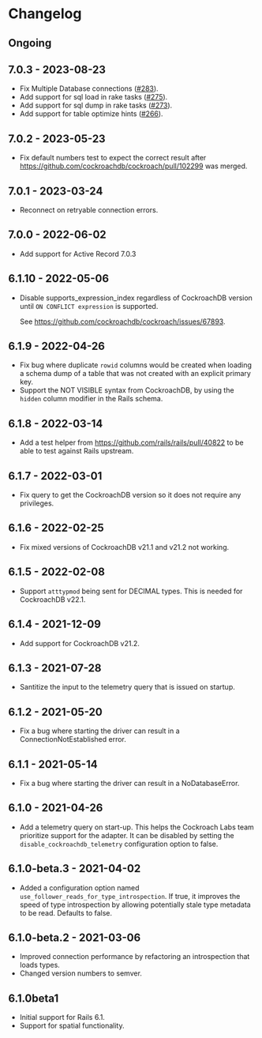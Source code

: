 # Changelog

## Ongoing

## 7.0.3 - 2023-08-23

- Fix Multiple Database connections ([#283](https://github.com/cockroachdb/activerecord-cockroachdb-adapter/pull/)).
- Add support for sql load in rake tasks ([#275](https://github.com/cockroachdb/activerecord-cockroachdb-adapter/pull/)).
- Add support for sql dump in rake tasks ([#273](https://github.com/cockroachdb/activerecord-cockroachdb-adapter/pull/)).
- Add support for table optimize hints ([#266](https://github.com/cockroachdb/activerecord-cockroachdb-adapter/pull/)).

## 7.0.2 - 2023-05-23

- Fix default numbers test to expect the correct result after
  https://github.com/cockroachdb/cockroach/pull/102299 was merged.

## 7.0.1 - 2023-03-24

- Reconnect on retryable connection errors.

## 7.0.0 - 2022-06-02

- Add support for Active Record 7.0.3

## 6.1.10 - 2022-05-06

- Disable supports_expression_index regardless of CockroachDB version until
  `ON CONFLICT expression` is supported.

  See https://github.com/cockroachdb/cockroach/issues/67893.

## 6.1.9 - 2022-04-26

- Fix bug where duplicate `rowid` columns would be created when loading
  a schema dump of a table that was not created with an explicit primary key.
- Support the NOT VISIBLE syntax from CockroachDB, by using the `hidden`
  column modifier in the Rails schema.

## 6.1.8 - 2022-03-14

- Add a test helper from https://github.com/rails/rails/pull/40822
  to be able to test against Rails upstream.

## 6.1.7 - 2022-03-01

- Fix query to get the CockroachDB version so it does not require any privileges.

## 6.1.6 - 2022-02-25

- Fix mixed versions of CockroachDB v21.1 and v21.2 not working.

## 6.1.5 - 2022-02-08

- Support `atttypmod` being sent for DECIMAL types.
  This is needed for CockroachDB v22.1.

## 6.1.4 - 2021-12-09

- Add support for CockroachDB v21.2.

## 6.1.3 - 2021-07-28

- Santitize the input to the telemetry query that is issued on startup.

## 6.1.2 - 2021-05-20

- Fix a bug where starting the driver can result in a ConnectionNotEstablished error.

## 6.1.1 - 2021-05-14

- Fix a bug where starting the driver can result in a NoDatabaseError.

## 6.1.0 - 2021-04-26

- Add a telemetry query on start-up. This helps the Cockroach Labs team
  prioritize support for the adapter. It can be disabled by setting the
  `disable_cockroachdb_telemetry` configuration option to false.

## 6.1.0-beta.3 - 2021-04-02

- Added a configuration option named `use_follower_reads_for_type_introspection`.
  If true, it improves the speed of type introspection by allowing potentially stale
  type metadata to be read. Defaults to false.

## 6.1.0-beta.2 - 2021-03-06

- Improved connection performance by refactoring an introspection
  that loads types.
- Changed version numbers to semver.

## 6.1.0beta1

- Initial support for Rails 6.1.
- Support for spatial functionality.

